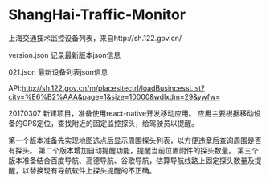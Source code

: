 # ShangHai-Traffic-Monitor
上海交通技术监控设备列表，来自http://sh.122.gov.cn/


version.json
记录最新版本json信息


021.json
最新设备列表json信息


API:http://sh.122.gov.cn/m/placesitectrl/loadBusincessList?city=%E6%B2%AAA&page=1&size=10000&wdlxdm=29&ywfw=


20170307 新建项目，准备使用react-native开发移动应用。
应用主要根据移动设备的GPS定位，查找附近的固定监控探头，给驾驶员以提醒。

第一个版本准备先实现地图选点后显示周围探头列表，以方便违章后查询周围是否有探头。 
第二个版本增加自动提醒功能，提醒当前位置附件的探头数量。
第三个版本准备结合百度导航、高德导航、谷歌导航，估算导航线路上固定探头数量及提醒，以替换现有导航软件上探头提醒的不正确。
